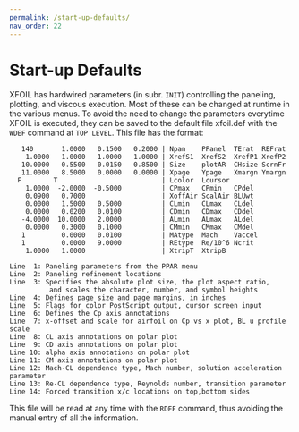 ```yaml
---
permalink: /start-up-defaults/
nav_order: 22
---
```


# Start-up Defaults

XFOIL has hardwired parameters (in subr. `INIT`) controlling the
paneling, plotting, and viscous execution.  Most of these can 
be changed at runtime in the various menus.  To avoid the need 
to change the parameters everytime XFOIL is executed, they
can be saved to the default file  xfoil.def  with the `WDEF`
command at `TOP LEVEL`.  This file has the format:

```
   140       1.0000   0.1500   0.2000 | Npan    PPanel  TErat  REFrat
    1.0000   1.0000   1.0000   1.0000 | XrefS1  XrefS2  XrefP1 XrefP2
   10.0000   0.5500   0.0150   0.8500 | Size    plotAR  CHsize ScrnFr
   11.0000   8.5000   0.0000   0.0000 | Xpage   Ypage   Xmargn Ymargn
  F        T                          | Lcolor  Lcursor
    1.0000  -2.0000  -0.5000          | CPmax   CPmin   CPdel
    0.0900   0.7000                   | XoffAir ScalAir BLUwt
    0.0000   1.5000   0.5000          | CLmin   CLmax   CLdel
    0.0000   0.0200   0.0100          | CDmin   CDmax   CDdel
   -4.0000  10.0000   2.0000          | ALmin   ALmax   ALdel
    0.0000   0.3000   0.1000          | CMmin   CMmax   CMdel
   1         0.0000   0.0100          | MAtype  Mach    Vaccel
   1         0.0000   9.0000          | REtype  Re/10^6 Ncrit
    1.0000   1.0000                   | XtripT  XtripB
```

```
Line  1: Paneling parameters from the PPAR menu  
Line  2: Paneling refinement locations                 
Line  3: Specifies the absolute plot size, the plot aspect ratio,
          and scales the character, number, and symbol heights   
Line  4: Defines page size and page margins, in inches
Line  5: Flags for color PostScript output, cursor screen input
Line  6: Defines the Cp axis annotations               
Line  7: x-offset and scale for airfoil on Cp vs x plot, BL u profile scale
Line  8: CL axis annotations on polar plot
Line  9: CD axis annotations on polar plot
Line 10: alpha axis annotations on polar plot
Line 11: CM axis annotations on polar plot
Line 12: Mach-CL dependence type, Mach number, solution acceleration parameter
Line 13: Re-CL dependence type, Reynolds number, transition parameter 
Line 14: Forced transition x/c locations on top,bottom sides
```

This file will be read at any time with the `RDEF` command, thus
avoiding the manual entry of all the information.
